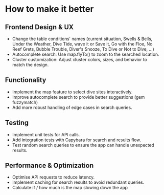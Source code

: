 # How to make it better

## Frontend Design & UX
- Change the table conditions' names (current situation, Swells & Bells, Under the Weather, Dive Tide, wave it or Save it, Go with the Floe, No Reef Grets, Bubble Trouble, Diver's Snooze, To Dive or Not to Dive, ...)
- Autocomplete search: Use map.flyTo() to zoom to the searched location.
- Cluster customization: Adjust cluster colors, sizes, and behavior to match the design.

## Functionality
- Implement the map feature to select dive sites interactively.
- Improve autocomplete search to provide better suggestions (gem fuzzymatch)
- Add more robust handling of edge cases in search queries.

## Testing
- Implement unit tests for API calls.
- Add integration tests with Capybara for search and results flow.
- Test random search queries to ensure the app can handle unexpected results.

## Performance & Optimization
- Optimise API requests to reduce latency.
- Implement caching for search results to avoid redundant queries.
- Calculate if / how much is the map slowing down the app
